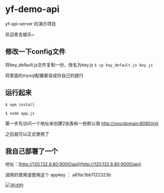 # yf-demo-api

yf-api-server 的演示项目

欢迎拿去娱乐~

## 修改一下config文件

将key_default.js文件复制一份，改名为key.js
`
$ cp key_default.js key.js
`

将里面的mysql配置都该成你自己的就行

## 运行起来

`
$ npm install
`

`
$ node app.js
`

第一步先访问一个地址来创建2张表和一些默认值
[http://yourdomain:8080/init](http://localhost:8080/init)

之后就可以正式使用了

## 我自己部署了一个

地址：[http://120.132.6.80:9000/api](http://120.132.6.80:9000/api)

调用的使用请使用这个 appkey  ： a81bc1bb1122323b

![测试的](http://upload-images.jianshu.io/upload_images/1449977-b787b6f88cfcc4ae.png?imageMogr2/auto-orient/strip%7CimageView2/2/w/1240)
